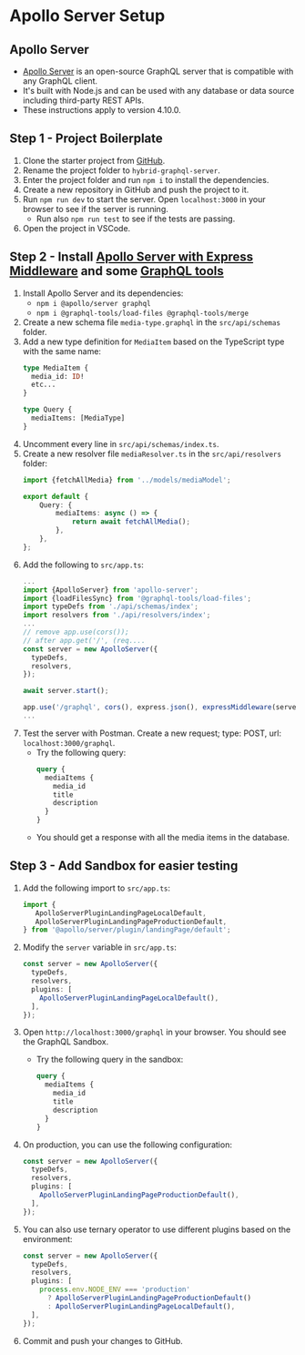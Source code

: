 # Apollo Server Setup

## Apollo Server

- [Apollo Server](https://www.apollographql.com/docs/apollo-server/) is an open-source GraphQL server that is compatible
  with any GraphQL client.
- It's built with Node.js and can be used with any database or data source including third-party REST APIs.
- These instructions apply to version 4.10.0.

## Step 1 - Project Boilerplate

1. Clone the starter project from [GitHub](https://github.com/ilkkamtk/hybrid-graphql-starter).
2. Rename the project folder to `hybrid-graphql-server`.
3. Enter the project folder and run `npm i` to install the dependencies.
4. Create a new repository in GitHub and push the project to it.
5. Run `npm run dev` to start the server. Open `localhost:3000` in your browser to see if the server is running.
    - Run also `npm run test` to see if the tests are passing.
6. Open the project in VSCode.

## Step 2 - Install [Apollo Server with Express Middleware](https://www.apollographql.com/docs/apollo-server/api/express-middleware) and some [GraphQL tools](https://the-guild.dev/graphql/tools/docs/schema-merging#file-loading)

1. Install Apollo Server and its dependencies:
    - `npm i @apollo/server graphql`
    - `npm i @graphql-tools/load-files @graphql-tools/merge`
2. Create a new schema file `media-type.graphql` in the `src/api/schemas` folder.
3. Add a new type definition for `MediaItem` based on the TypeScript type with the same name:
   ```graphql
   type MediaItem {
     media_id: ID!
     etc...
   }
   
   type Query {
     mediaItems: [MediaType]
   }
   ```
4. Uncomment every line in `src/api/schemas/index.ts`.
5. Create a new resolver file `mediaResolver.ts` in the `src/api/resolvers` folder:
    ```typescript
    import {fetchAllMedia} from '../models/mediaModel';

    export default {
        Query: {
            mediaItems: async () => {
                return await fetchAllMedia();
            },
        },
    };
    ```
6. Add the following to `src/app.ts`:
    ```typescript
    ...
    import {ApolloServer} from 'apollo-server';
    import {loadFilesSync} from '@graphql-tools/load-files';
    import typeDefs from './api/schemas/index';
    import resolvers from './api/resolvers/index';
    ...
    // remove app.use(cors());
    // after app.get('/', (req....
    const server = new ApolloServer({
      typeDefs,
      resolvers,
    });

    await server.start();

    app.use('/graphql', cors(), express.json(), expressMiddleware(server));
    ...
    ```
7. Test the server with Postman. Create a new request; type: POST, url: `localhost:3000/graphql`.
    - Try the following query:
        ```graphql
        query {
          mediaItems {
            media_id
            title
            description
          }
        }
        ```
    - You should get a response with all the media items in the database.

## Step 3 - Add Sandbox for easier testing

1. Add the following import to `src/app.ts`:
    ```typescript
    import { 
       ApolloServerPluginLandingPageLocalDefault,
       ApolloServerPluginLandingPageProductionDefault,
    } from '@apollo/server/plugin/landingPage/default';
    ```

2. Modify the `server` variable in `src/app.ts`:
    ```typescript
    const server = new ApolloServer({
      typeDefs,
      resolvers,
      plugins: [
        ApolloServerPluginLandingPageLocalDefault(),
      ],
    });
    ```

3. Open `http://localhost:3000/graphql` in your browser. You should see the GraphQL Sandbox.
    - Try the following query in the sandbox:
         ```graphql
         query {
           mediaItems {
             media_id
             title
             description
           }
         }
         ```
4. On production, you can use the following configuration:
    ```typescript
    const server = new ApolloServer({
      typeDefs,
      resolvers,
      plugins: [
        ApolloServerPluginLandingPageProductionDefault(),
      ],
    });
    ```
5. You can also use ternary operator to use different plugins based on the environment:
    ```typescript
    const server = new ApolloServer({
      typeDefs,
      resolvers,
      plugins: [
        process.env.NODE_ENV === 'production'
          ? ApolloServerPluginLandingPageProductionDefault()
          : ApolloServerPluginLandingPageLocalDefault(),
      ],
    });
    ```

6. Commit and push your changes to GitHub.
